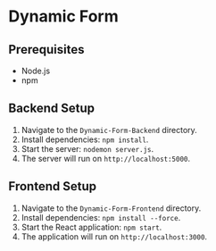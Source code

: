 # Dynamic Form

## Prerequisites
- Node.js
- npm

## Backend Setup
1. Navigate to the `Dynamic-Form-Backend` directory.
2. Install dependencies: `npm install`.
3. Start the server: `nodemon server.js`.
4. The server will run on `http://localhost:5000`.

## Frontend Setup
1. Navigate to the `Dynamic-Form-Frontend` directory.
2. Install dependencies: `npm install --force`.
3. Start the React application: `npm start`.
4. The application will run on `http://localhost:3000`.
